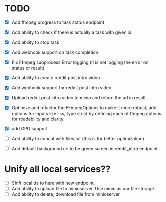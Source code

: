 # TODO
- [x] Add ffmpeg progress to task status endpoint
- [x] Add ability to check if there is actually a task with given id
- [x] Add ability to stop task
- [x] Add webhook support on task completion
- [x] Fix Ffmpeg subprocess Error logging (it is not logging the error on status or result)
- [x] Add ability to create reddit post intro video
- [x] Add webhook support for reddit post intro video
- [x] Upload reddit post intro video to minio and return the url in result 
- [x] Optimize and refactor the FFmpegOptions to make it more robust, add options for inputs like -ss, type strict by defining each of ffmpeg options for readability and clarity.
- [x] add GPU support
- [ ] Add ability to concat with files.txt (this is for better optimization)
- [ ] Add default background url to be green screen in reddit_intro endpoint


# Unify all local services??
- [ ] Shift local tts to here with new endpoint.
- [ ] Add ability to upload file to minioserver. Use minio as our file storage
- [ ] Add ability to delete, download file from minioserver